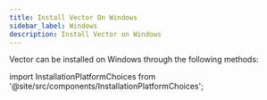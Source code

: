```yaml
---
title: Install Vector On Windows
sidebar_label: Windows
description: Install Vector on Windows
---
```


Vector can be installed on Windows through the following methods:

import InstallationPlatformChoices from '@site/src/components/InstallationPlatformChoices';

<InstallationPlatformChoices os="windows" packageManager="msi" />



